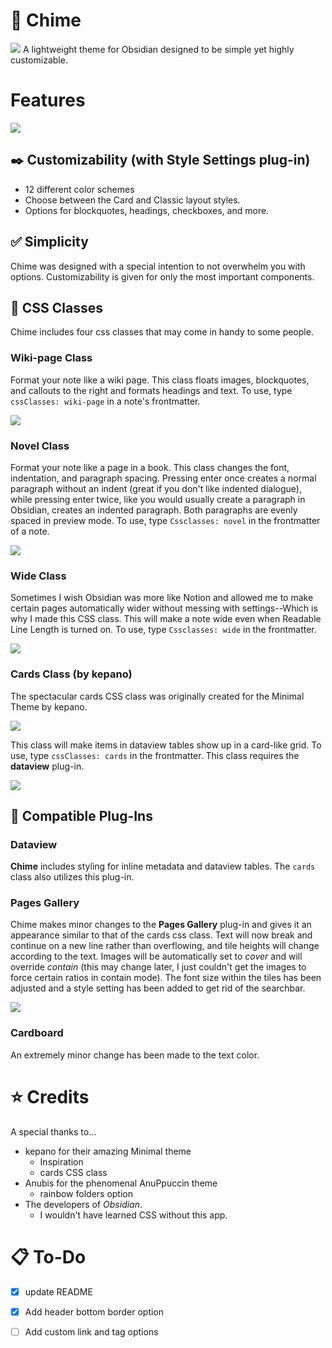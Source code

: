 # 🔔 Chime
![](Macaroon.png)
A lightweight theme for Obsidian designed to be simple yet highly customizable.
# Features
![](themes.gif)
## ✒️ Customizability (with Style Settings plug-in)
- 12 different color schemes
- Choose between the Card and Classic layout styles.
- Options for blockquotes, headings, checkboxes, and more.  
## ✅ Simplicity
Chime was designed with a special intention to not overwhelm you with options. Customizability is given for only the most important components.
## 🚩 CSS Classes
Chime includes four css classes that may come in handy to some people.
### Wiki-page Class
Format your note like a wiki page. This class floats images, blockquotes, and callouts to the right and formats headings and text. To use, type `cssClasses: wiki-page` in a note's frontmatter.

![](wiki-page.png)
### Novel Class
Format your note like a page in a book. This class changes the font, indentation, and paragraph spacing. Pressing enter once creates a normal paragraph without an indent (great if you don't like indented dialogue), while pressing enter twice, like you would usually create a paragraph in Obsidian, creates an indented paragraph. Both paragraphs are evenly spaced in preview mode. 
To use, type `Cssclasses: novel` in the frontmatter of a note.

![](novel.png)

### Wide Class
Sometimes I wish Obsidian was more like Notion and allowed me to make certain pages automatically wider without messing with settings--Which is why I made this CSS class. This will make a note wide even when Readable Line Length is turned on. To use, type `Cssclasses: wide` in the frontmatter.

![](wide.png)
### Cards Class (by kepano)
The spectacular cards CSS class was originally created for the Minimal Theme by kepano.

<a href="https://www.buymeacoffee.com/kepano"><img src="https://img.buymeacoffee.com/button-api/?text=Buy kepano a coffee&emoji=&slug=kepano&button_colour=6a8695&font_colour=ffffff&font_family=Poppins&outline_colour=000000&coffee_colour=FFDD00"></a>

This class will make items in dataview tables show up in a card-like grid. To use, type `cssClasses: cards` in the frontmatter. This class requires the **dataview** plug-in.

![](cards.png)

## 🔌 Compatible Plug-Ins
### Dataview
**Chime** includes styling for inline metadata and dataview tables. The `cards` class also utilizes this plug-in.

### Pages Gallery
Chime makes minor changes to the **Pages Gallery** plug-in and gives it an appearance similar to that of the cards css class. Text will now break and continue on a new line rather than overflowing, and tile heights will change according to the text. Images will be automatically set to *cover* and will override *contain* (this may change later, I just couldn't get the images to force certain ratios in contain mode). The font size within the tiles has been adjusted and a style setting has been added to get rid of the searchbar.

![](page-gallery.png)

### Cardboard
An extremely minor change has been made to the text color.

# ⭐ Credits
A special thanks to...
- kepano for their amazing Minimal theme
  - Inspiration
  - cards CSS class
- Anubis for the phenomenal AnuPpuccin theme
  - rainbow folders option
- The developers of *Obsidian*.
  - I wouldn't have learned CSS without this app.
# 📋 To-Do
- [x] update README
- [x] Add header bottom border option
- [ ] Add custom link and tag options
 
